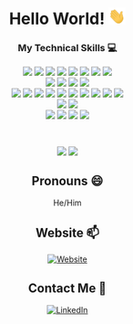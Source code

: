 <div align="center">

# Hello World! <img src="https://github.com/OhZedTee/OhZedTee/blob/main/Hi.gif" width="30px">

</div>


<!--
**OhZedTee/OhZedTee** is a ✨ _special_ ✨ repository because its `README.md` (this file) appears on your GitHub profile.

Here are some ideas to get you started:

- 🔭 I’m currently working on ...
- 🌱 I’m currently learning ...
- 👯 I’m looking to collaborate on ...
- 🤔 I’m looking for help with ...
- 💬 Ask me about ...
- 📫 How to reach me: ...
- 😄 Pronouns: ...
- ⚡ Fun fact: ...
-->

<div align="center">

### My Technical Skills :computer:

<img src = "https://img.shields.io/badge/-Python-3776AB?style=flat&logo=Python&logoColor=ffffff"> <img src = "https://img.shields.io/badge/-Go-00ADD8?style=flat&logo=Go&logoColor=ffffff"> <img src="https://img.shields.io/badge/-Java-007396?style=flat&logo=Java&logoColor=ffffff"> <img src="https://img.shields.io/badge/-C%23-659ad2?style=flat"> <img src="https://img.shields.io/badge/-JavaScript-F7DF1E?style=flat&logo=javascript&logoColor=000000"> <img src="https://img.shields.io/badge/--A8B9CC?style=flat&logo=C&logoColor=000000"> <img src="https://img.shields.io/badge/-Spring-6DB33F?style=flat&logo=Spring&logoColor=ffffff"> <img src="https://img.shields.io/badge/-Node%2Ejs-339933?style=flat&logo=Node.js&logoColor=ffffff">
<br />
<img src="https://img.shields.io/badge/-Palo%20Alto%20Panorama-83DA77?style=flat&logo=Palo%20Alto%20Software&logoColor=ffffff"> <img src="https://img.shields.io/badge/-Demisto-success?style=flat"> <img src="https://img.shields.io/badge/-Cisco%20Firepower-1BA0D7?style=flat&logo=Cisco&logoColor=ffffff"> <img src="https://img.shields.io/badge/-solarwinds-important?style=flat"> 
<br />
<img src="https://img.shields.io/badge/-Docker-2496ED?style=flat&logo=Docker&logoColor=ffffff"> <img src="https://img.shields.io/badge/-Kubernetes-326CE5?style=flat&logo=Kubernetes&logoColor=ffffff"> <img src="https://img.shields.io/badge/-Helm-277A9F?style=flat&logo=Helm&logoColor=ffffff"> <img src="https://img.shields.io/badge/-Terraform-623CE4?style=flat&logo=Terraform&logoColor=ffffff"> <img src="https://img.shields.io/badge/-Amazon%20Web%20Services-232F3E?style=flat&logo=Amazon%20AWS&logoColor=ffffff"> <img src="https://img.shields.io/badge/-Google%20Cloud%20Platform-4285F4?style=flat&logo=Google%20Cloud&logoColor=ffffff"> <img src="https://img.shields.io/badge/-Prometheus-E6522C?style=flat&logo=Prometheus&logoColor=ffffff"> <img src="https://img.shields.io/badge/-Grafana-F46800?style=flat&logo=Grafana&logoColor=ffffff"> <img src="https://img.shields.io/badge/-Alert%20Manager-orange?style=flat"> <img src="https://img.shields.io/badge/-CircleCI-343434?style=flat&logo=CircleCI&logoColor=ffffff">
<br />
<img src="https://img.shields.io/badge/-Redis-DC382D?style=flat&logo=Redis&logoColor=ffffff"> <img src="https://img.shields.io/badge/-MYSQL-4d008f?style=flat&logo=MySQL&logoColor=ffffff"> 
<br />
<img src="https://img.shields.io/badge/-Git-F05032?style=flat&logo=Git&logoColor=ffffff"> <img src="https://img.shields.io/badge/-GitLab-FCA121?style=flat&logo=GitLab&logoColor=00000"> <img src="https://img.shields.io/badge/-Scrum-7B16FF?style=flat&logo=AddThis&logoColor=ffffff"> <img src="https://img.shields.io/badge/-Agile%20Development-FF6550?style=flat&logo=AddThis&logoColor=ffffff">


<div align="center" width="50">

<br />

![](https://github.com/OhZedTee/github-stats/blob/master/generated/overvieew.svg)
![](https://github.com/OhZedTee/github-stats/blob/master/generated/languagees.svg)

## Pronouns 😄

<p>He/Him</p>

## Website 📫

<a href="https://www.otalmor.com"><img alt="Website" src="https://img.shields.io/badge/otalmor%2Ecom-Website-FF1B2D?style=flat&logo=Opera&logoColor=ffffff"></a>

##  Contact Me 💬

<a href="https://www.linkedin.com/in/oritalmor/"><img alt="LinkedIn" src="https://img.shields.io/badge/LinkedIn-Ori%20Talmor-blue?style=flat-square&logo=linkedin"></a>
</div>
